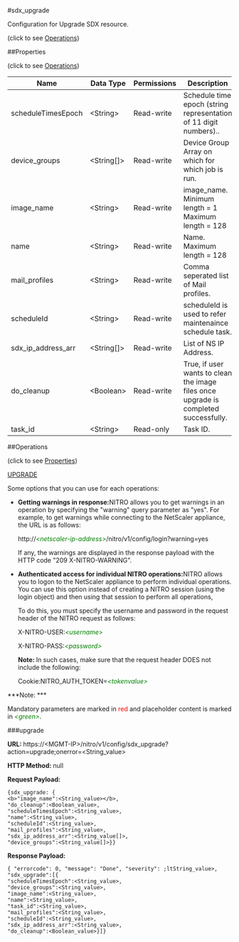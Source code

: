 #sdx_upgrade



Configuration for Upgrade SDX resource.

<span>(click to see [Operations](#operations))</span>



##Properties 

<span>(click to see [Operations](#operations))</span>





<table><thead><tr><th>Name</th><th>Data Type</th><th>Permissions</th><th>Description</th></tr></thead><tbody><tr><td>scheduleTimesEpoch</td><td>&lt;String></td><td>Read-write</td><td>Schedule time epoch (string representation of 11 digit numbers)..</td></tr><tr><td>device_groups</td><td>&lt;String[]></td><td>Read-write</td><td>Device Group Array on which for which job is run.</td></tr><tr><td>image_name</td><td>&lt;String></td><td>Read-write</td><td>image_name.<br>Minimum length = 1<br>Maximum length = 128</td></tr><tr><td>name</td><td>&lt;String></td><td>Read-write</td><td>Name.<br>Maximum length = 128</td></tr><tr><td>mail_profiles</td><td>&lt;String></td><td>Read-write</td><td>Comma seperated list of Mail profiles.</td></tr><tr><td>scheduleId</td><td>&lt;String></td><td>Read-write</td><td>scheduleId is used to refer maintenaince schedule task.</td></tr><tr><td>sdx_ip_address_arr</td><td>&lt;String[]></td><td>Read-write</td><td>List of NS IP Address.</td></tr><tr><td>do_cleanup</td><td>&lt;Boolean></td><td>Read-write</td><td>True, if user wants to clean the image files once upgrade is completed successfully.</td></tr><tr><td>task_id</td><td>&lt;String></td><td>Read-only</td><td>Task ID.</td></tr></tbody></table>

##Operations 

<span>(click to see [Properties](#properties))</span>





[UPGRADE](#up)





Some options that you can use for each operations:

<ul><li><p><b>Getting warnings in response:</b>NITRO allows you to get warnings in an operation by specifying the "warning" query parameter as "yes". For example, to get warnings while connecting to the NetScaler appliance, the URL is as follows:</p><p>http://<span style="color:green;font-style:italic;">&lt;netscaler-ip-address&gt;</span>/nitro/v1/config/login?warning=yes</p><p>If any, the warnings are displayed in the response payload with the HTTP code "209 X-NITRO-WARNING".</p></li><li><p><b>Authenticated access for individual NITRO operations:</b>NITRO allows you to logon to the NetScaler appliance to perform individual operations. You can use this option instead of creating a NITRO session (using the login object) and then using that session to perform all operations,</p><p>To do this, you must specify the username and password in the request header of the NITRO request as follows:</p><p>X-NITRO-USER:<span style="color:green;font-style:italic;">&lt;username&gt;</span></p><p>X-NITRO-PASS:<span style="color:green;font-style:italic;">&lt;password&gt;</span></p><p><b>Note: </b>In such cases, make sure that the request header DOES not include the following:</p><p>Cookie:NITRO_AUTH_TOKEN=<span style="color:green;font-style:italic;">&lt;tokenvalue&gt;</span></p></li></ul>







***Note: *** 

Mandatory parameters are marked in <span style="color:#FF0000;">red</span> and placeholder content is marked in <span style="color:green;font-style:italic">&lt;green&gt;</span>.



###upgrade







<b>URL: </b>https://&lt;MGMT-IP&gt;/nitro/v1/config/sdx_upgrade?action=upgrade;onerror=&lt;String_value&gt;

<b>HTTP Method: </b>null

<b>Request Payload: </b>
```
{sdx_upgrade: {
<b>"image_name":<String_value></b>,
"do_cleanup":<Boolean_value>,
"scheduleTimesEpoch":<String_value>,
"name":<String_value>,
"scheduleId":<String_value>,
"mail_profiles":<String_value>,
"sdx_ip_address_arr":<String_value[]>,
"device_groups":<String_value[]>}}
```

<b>Response Payload: </b>
```
{ "errorcode": 0, "message": "Done", "severity": ;ltString_value>, "sdx_upgrade":[{
"scheduleTimesEpoch":<String_value>,
"device_groups":<String_value>,
"image_name":<String_value>,
"name":<String_value>,
"task_id":<String_value>,
"mail_profiles":<String_value>,
"scheduleId":<String_value>,
"sdx_ip_address_arr":<String_value>,
"do_cleanup":<Boolean_value>}]}
```







